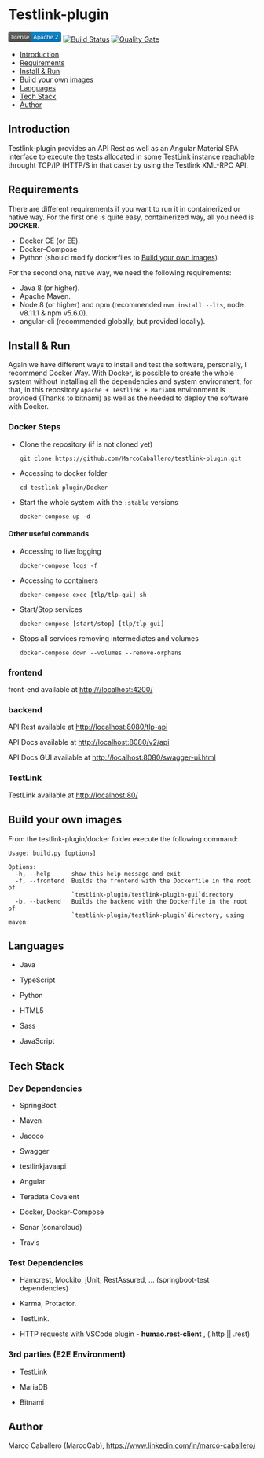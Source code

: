 ﻿# Testlink-plugin

[![License badge](data:image/svg+xml;base64,PHN2ZyB4bWxucz0iaHR0cDovL3d3dy53My5vcmcvMjAwMC9zdmciIHhtbG5zOnhsaW5rPSJodHRw%0D%0AOi8vd3d3LnczLm9yZy8xOTk5L3hsaW5rIiB3aWR0aD0iMTA4IiBoZWlnaHQ9IjIwIj48bGluZWFy%0D%0AR3JhZGllbnQgaWQ9ImIiIHgyPSIwIiB5Mj0iMTAwJSI+PHN0b3Agb2Zmc2V0PSIwIiBzdG9wLWNv%0D%0AbG9yPSIjYmJiIiBzdG9wLW9wYWNpdHk9Ii4xIi8+PHN0b3Agb2Zmc2V0PSIxIiBzdG9wLW9wYWNp%0D%0AdHk9Ii4xIi8+PC9saW5lYXJHcmFkaWVudD48Y2xpcFBhdGggaWQ9ImEiPjxyZWN0IHdpZHRoPSIx%0D%0AMDgiIGhlaWdodD0iMjAiIHJ4PSIzIiBmaWxsPSIjZmZmIi8+PC9jbGlwUGF0aD48ZyBjbGlwLXBh%0D%0AdGg9InVybCgjYSkiPjxwYXRoIGZpbGw9IiM1NTUiIGQ9Ik0wIDBoNDd2MjBIMHoiLz48cGF0aCBm%0D%0AaWxsPSIjMDA3ZWM2IiBkPSJNNDcgMGg2MXYyMEg0N3oiLz48cGF0aCBmaWxsPSJ1cmwoI2IpIiBk%0D%0APSJNMCAwaDEwOHYyMEgweiIvPjwvZz48ZyBmaWxsPSIjZmZmIiB0ZXh0LWFuY2hvcj0ibWlkZGxl%0D%0AIiBmb250LWZhbWlseT0iRGVqYVZ1IFNhbnMsVmVyZGFuYSxHZW5ldmEsc2Fucy1zZXJpZiIgZm9u%0D%0AdC1zaXplPSIxMTAiPjx0ZXh0IHg9IjI0NSIgeT0iMTUwIiBmaWxsPSIjMDEwMTAxIiBmaWxsLW9w%0D%0AYWNpdHk9Ii4zIiB0cmFuc2Zvcm09InNjYWxlKC4xKSIgdGV4dExlbmd0aD0iMzcwIj5saWNlbnNl%0D%0APC90ZXh0Pjx0ZXh0IHg9IjI0NSIgeT0iMTQwIiB0cmFuc2Zvcm09InNjYWxlKC4xKSIgdGV4dExl%0D%0Abmd0aD0iMzcwIj5saWNlbnNlPC90ZXh0Pjx0ZXh0IHg9Ijc2NSIgeT0iMTUwIiBmaWxsPSIjMDEw%0D%0AMTAxIiBmaWxsLW9wYWNpdHk9Ii4zIiB0cmFuc2Zvcm09InNjYWxlKC4xKSIgdGV4dExlbmd0aD0i%0D%0ANTEwIj5BcGFjaGUgMjwvdGV4dD48dGV4dCB4PSI3NjUiIHk9IjE0MCIgdHJhbnNmb3JtPSJzY2Fs%0D%0AZSguMSkiIHRleHRMZW5ndGg9IjUxMCI+QXBhY2hlIDI8L3RleHQ+PC9nPiA8L3N2Zz4=)](http://www.apache.org/licenses/LICENSE-2.0)
[![Build Status](https://api.travis-ci.org/MarcoCaballero/testlink-plugin.svg?branch=master)](https://travis-ci.org/MarcoCaballero/testlink-plugin)
[![Quality Gate](https://sonarcloud.io/api/badges/gate?key=com.marco.tlp%3Atestlink-plugin-rest)](https://sonarcloud.io/dashboard/index/com.marco.tlp%3Atestlink-plugin-rest)

* [Introduction](https://github.com/MarcoCaballero/testlink-plugin#introduction)
* [Requirements](https://github.com/MarcoCaballero/testlink-plugin#requirements)
* [Install & Run](https://github.com/MarcoCaballero/testlink-plugin#install--run)
* [Build your own images](https://github.com/MarcoCaballero/testlink-plugin#build-your-own-images)
* [Languages](https://github.com/MarcoCaballero/testlink-plugin#languages)
* [Tech Stack](https://github.com/MarcoCaballero/testlink-plugin#tech-stack)
* [Author](https://github.com/MarcoCaballero/testlink-plugin#author)

## Introduction

Testlink-plugin provides an API Rest as well as an Angular Material SPA interface to execute the tests allocated in some TestLink instance reachable throught TCP/IP (HTTP/S in that case) by using the Testlink XML-RPC API.

## Requirements

There are different requirements if you want to run it in containerized or native way.
For the first one is quite easy, containerized way, all you need is **DOCKER**.

* Docker CE (or EE).
* Docker-Compose
* Python (should modify dockerfiles to [Build your own images](https://github.com/MarcoCaballero/testlink-plugin#build-your-own-images))

For the second one, native way, we need the following requirements:

* Java 8 (or higher).
* Apache Maven.
* Node 8 (or higher) and npm (recommended `nvm install --lts`, node v8.11.1 & npm v5.6.0).
* angular-cli (recommended globally, but provided locally).

## Install & Run

Again we have different ways to install and test the software, personally, I recommend Docker Way.
With Docker, is possible to create the whole system without installing all the dependencies and system environment, for that, in this repository `Apache + Testlink + MariaDB` environment is provided (Thanks to bitnami) as well as the needed to deploy the software with Docker.

### Docker Steps

* Clone the repository (if is not cloned yet)

    `git clone https://github.com/MarcoCaballero/testlink-plugin.git`

* Accessing to docker folder

    `cd testlink-plugin/Docker`

* Start the whole system with the `:stable` versions

    `docker-compose up -d`

#### Other useful commands

* Accessing to live logging

    `docker-compose logs -f`

* Accessing to containers

    `docker-compose exec [tlp/tlp-gui] sh`

* Start/Stop services

    `docker-compose [start/stop] [tlp/tlp-gui]`

* Stops all services removing intermediates and volumes

    `docker-compose down --volumes --remove-orphans`

### frontend

front-end available at <http:///localhost:4200/>

### backend

API Rest available at <http://localhost:8080/tlp-api>

API Docs available at <http://localhost:8080/v2/api>

API Docs GUI available at <http://localhost:8080/swagger-ui.html>

### TestLink

TestLink available at <http://localhost:80/>

## Build your own images

From the testlink-plugin/docker folder  execute the following command:

```text
Usage: build.py [options]

Options:
  -h, --help      show this help message and exit
  -f, --frontend  Builds the frontend with the Dockerfile in the root of
                  `testlink-plugin/testlink-plugin-gui`directory
  -b, --backend   Builds the backend with the Dockerfile in the root of
                  `testlink-plugin/testlink-plugin`directory, using maven
```

## Languages

* Java

* TypeScript

* Python

* HTML5

* Sass

* JavaScript

## Tech Stack

### Dev Dependencies

* SpringBoot

* Maven

* Jacoco

* Swagger

* testlinkjavaapi

* Angular

* Teradata Covalent

* Docker, Docker-Compose

* Sonar (sonarcloud)

* Travis

### Test Dependencies

* Hamcrest, Mockito, jUnit, RestAssured, ... (springboot-test dependencies)

* Karma, Protactor.

* TestLink.

* HTTP requests with VSCode plugin - **humao.rest-client** , (.http || .rest)

### 3rd parties (E2E Environment)

* TestLink

* MariaDB

* Bitnami

## Author

Marco Caballero (MarcoCab), <https://www.linkedin.com/in/marco-caballero/>